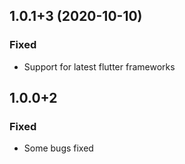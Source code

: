 ## 1.0.1+3 (2020-10-10)
### Fixed
- Support for latest flutter frameworks

## 1.0.0+2
### Fixed
- Some bugs fixed
